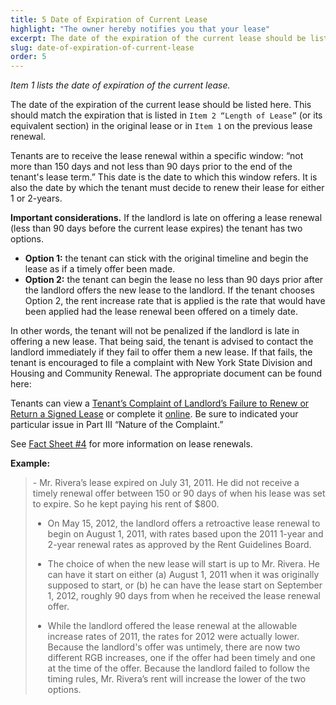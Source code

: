 ```yaml
---
title: 5 Date of Expiration of Current Lease
highlight: "The owner hereby notifies you that your lease"
excerpt: The date of the expiration of the current lease should be listed here.
slug: date-of-expiration-of-current-lease
order: 5
---
```


_Item 1 lists the date of expiration of the current lease._

The date of the expiration of the current lease should be listed here. This should match the expiration that is listed in `Item 2 “Length of Lease”` (or its equivalent section) in the original lease or in `Item 1` on the previous lease renewal.

Tenants are to receive the lease renewal within a specific window: “not more than 150 days and not less than 90 days prior to the end of the tenant's lease term.”  This date is the date to which this window refers. It is also the date by which the tenant must decide to renew their lease for either 1 or 2-years.

**Important considerations.** If the landlord is late on offering a lease renewal (less than 90 days before the current lease expires) the tenant has two options.

- **Option 1:** the tenant can stick with the original timeline and begin the lease as if a timely offer been made.
- **Option 2:** the tenant can begin the lease no less than 90 days prior after the landlord offers the new lease to the landlord. If the tenant chooses Option 2, the rent increase rate that is applied is the rate that would have been applied had the lease renewal been offered on a timely date.

In other words, the tenant will not be penalized if the landlord is late in offering a new lease. That being said, the tenant is advised to contact the landlord immediately if they fail to offer them a new lease. If that fails, the tenant is encouraged to file a complaint with New York State Division and Housing and Community Renewal. The appropriate document can be found here:

Tenants can view a [Tenant’s Complaint of Landlord’s Failure to Renew or Return a Signed Lease](https://rent.hcr.ny.gov/RentConnect/Tenant/leaseViolationOverview) or complete it [online](https://hcr.ny.gov/system/files/documents/2018/09/ra90.pdf). Be sure to indicated your particular issue in Part III “Nature of the Complaint.”

See [Fact Sheet #4](https://hcr.ny.gov/system/files/documents/2018/09/orafac4.pdf) for more information on lease renewals.

**Example:**
<blockquote style="border-left-style: solid; padding-left: 10px;"> 
- Mr. Rivera’s lease expired on July 31, 2011. He did not receive a timely renewal offer between 150 or 90 days of when his lease was set to expire. So he kept paying his rent of $800.

- On May 15, 2012, the landlord offers a retroactive lease renewal to begin on August 1, 2011, with rates based upon the 2011 1-year and 2-year renewal rates as approved by the Rent Guidelines Board.

- The choice of when the new lease will start is up to Mr. Rivera. He can have it start on either (a) August 1, 2011 when it was originally supposed to start, or (b) he can have the lease start on September 1, 2012, roughly 90 days from when he received the lease renewal offer.

- While the landlord offered the lease renewal at the allowable increase rates of 2011, the rates for 2012 were actually lower. Because the landlord's offer was untimely, there are now two different RGB increases, one if the offer had been timely and one at the time of the offer. Because the landlord failed to follow the timing rules, Mr. Rivera’s rent will increase the lower of the two options.
</blockquote>
